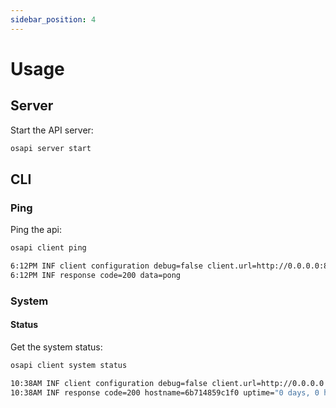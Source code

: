 ```yaml
---
sidebar_position: 4
---
```


# Usage

## Server

Start the API server:

```bash
osapi server start
```

## CLI

### Ping

Ping the api:

```bash
osapi client ping

6:12PM INF client configuration debug=false client.url=http://0.0.0.0:8080
6:12PM INF response code=200 data=pong
```

### System

#### Status

Get the system status:

```bash
osapi client system status

10:38AM INF client configuration debug=false client.url=http://0.0.0.0:8080
10:38AM INF response code=200 hostname=6b714859c1f0 uptime="0 days, 0 hours, 15 minutes" load.1m=0 load.5m=0 load.15m=0
```
